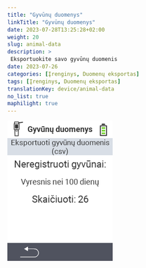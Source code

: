 ```yaml
---
title: "Gyvūnų duomenys"
linkTitle: "Gyvūnų duomenys"
date: 2023-07-28T13:25:28+02:00
weight: 20
slug: animal-data
description: >
 Eksportuokite savo gyvūnų duomenis
date: 2023-07-26
categories: [Įrenginys, Duomenų eksportas]
tags: [Įrenginys, Duomenų eksportas]
translationKey: device/animal-data
no_list: true
maphilight: true
---
```

<img src="animal-data.png" alt="VitalControl Duomenų valdymas" title="Duomenų valdymas" usemap="#workmap" class="maphilight" />

<map name="workmap">
  <area shape="rect" coords="2,40,238,80" alt="Eksportuoti gyvūnų duomenis (csv)" title="Eksportuokite savo gyvūnų duomenis&#10;Pelės paspaudimas: atidaryti dokumentaciją" href="/en/docs/data-export/usb-drive/">

  <area shape="rect" coords="2,80,238,200" alt="Išregistruoti gyvūnus" title="Nurodykite amžių, nuo kurio gyvūnai turėtų būti išregistruoti&#10;Pelės paspaudimas: atidaryti dokumentaciją" href="/en/docs/device/data-management/animal-data/unregister-animal/">

  <area shape="rect" coords="2,282,120,319" alt="Atgal" title="Visą informaciją ir instrukcijas apie gyvūnų duomenų eksportą rasite čia&#10;Pelės paspaudimas: atidaryti dokumentaciją" href="/en/docs/device/data-management/">
</map>
